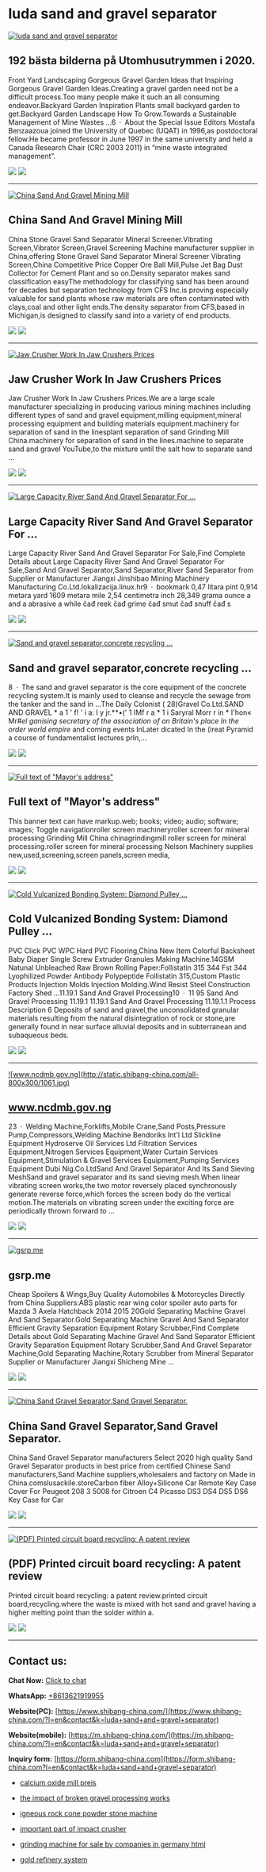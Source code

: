 # luda sand and gravel separator

<a href="https://swt.shibang-china.com/?l=en&img&k=luda+sand+and+gravel+separator" target="_blank">![luda sand and gravel separator](http://static.shibang-china.com/all-800x300/569.jpg)</a>

## 192 b&#228;sta bilderna p&#229; Utomhusutrymmen i 2020.
Front Yard Landscaping Gorgeous Gravel Garden Ideas that Inspiring Gorgeous Gravel Garden Ideas.Creating a gravel garden need not be a difficult process.Too many people make it such an all consuming endeavor.Backyard Garden Inspiration Plants small backyard garden to get.Backyard Garden Landscape How To Grow.Towards a Sustainable Management of Mine Wastes …6&ensp;&#0183;&ensp;About the Special Issue Editors Mostafa Benzaazoua joined the University of Quebec (UQAT) in 1996,as postdoctoral fellow.He became professor in June 1997 in the same university and held a Canada Research Chair (CRC 2003 2011) in “mine waste integrated management”.


<a href="https://whatsapp.shibangsoft.com/WhatsApp.php" target="_blank" title="WhatsApp">![](http://static.shibang-china.com/icon/whatsapp.png)</a> <a href="https://swt.shibang-china.com/?l=en&icon&k=luda+sand+and+gravel+separator" target="_blank">![](http://static.shibang-china.com/icon/chat-en.png)</a>

---

<a href="https://swt.shibang-china.com/?l=en&img&k=luda+sand+and+gravel+separator" target="_blank">![China Sand And Gravel Mining Mill](http://static.shibang-china.com/all-800x300/1040.jpg)</a>

## China Sand And Gravel Mining Mill
China Stone Gravel Sand Separator Mineral Screener.Vibrating Screen,Vibrator Screen,Gravel Screening Machine manufacturer supplier in China,offering Stone Gravel Sand Separator Mineral Screener Vibrating Screen,China Competitive Price Copper Ore Ball Mill,Pulse Jet Bag Dust Collector for Cement Plant and so on.Density separator makes sand classification easyThe methodology for classifying sand has been around for decades but separation technology from CFS Inc.is proving especially valuable for sand plants whose raw materials are often contaminated with clays,coal and other light ends.The density separator from CFS,based in Michigan,is designed to classify sand into a variety of end products.


<a href="https://whatsapp.shibangsoft.com/WhatsApp.php" target="_blank" title="WhatsApp">![](http://static.shibang-china.com/icon/whatsapp.png)</a> <a href="https://swt.shibang-china.com/?l=en&icon&k=luda+sand+and+gravel+separator" target="_blank">![](http://static.shibang-china.com/icon/chat-en.png)</a>

---

<a href="https://swt.shibang-china.com/?l=en&img&k=luda+sand+and+gravel+separator" target="_blank">![Jaw Crusher Work In Jaw Crushers Prices](http://static.shibang-china.com/all-800x300/1371.jpg)</a>

## Jaw Crusher Work In Jaw Crushers Prices
Jaw Crusher Work In Jaw Crushers Prices.We are a large scale manufacturer specializing in producing various mining machines including different types of sand and gravel equipment,milling equipment,mineral processing equipment and building materials equipment.machinery for separation of sand in the linesplant separation of sand Grinding Mill China.machinery for separation of sand in the lines.machine to separate sand and gravel YouTube,to the mixture until the salt how to separate sand …


<a href="https://whatsapp.shibangsoft.com/WhatsApp.php" target="_blank" title="WhatsApp">![](http://static.shibang-china.com/icon/whatsapp.png)</a> <a href="https://swt.shibang-china.com/?l=en&icon&k=luda+sand+and+gravel+separator" target="_blank">![](http://static.shibang-china.com/icon/chat-en.png)</a>

---

<a href="https://swt.shibang-china.com/?l=en&img&k=luda+sand+and+gravel+separator" target="_blank">![Large Capacity River Sand And Gravel Separator For …](http://static.shibang-china.com/all-800x300/1272.jpg)</a>

## Large Capacity River Sand And Gravel Separator For …
Large Capacity River Sand And Gravel Separator For Sale,Find Complete Details about Large Capacity River Sand And Gravel Separator For Sale,Sand And Gravel Separator,Sand Separator,River Sand Separator from Supplier or Manufacturer Jiangxi Jinshibao Mining Machinery Manufacturing Co.Ltd.lokalizacija.linux.hr9&ensp;&#0183;&ensp;bookmark 0,47 litara pint 0,914 metara yard 1609 metara mile 2,54 centimetra inch 28,349 grama ounce a and a abrasive a while čađ reek čađ grime čađ smut čađ snuff čađ s


<a href="https://whatsapp.shibangsoft.com/WhatsApp.php" target="_blank" title="WhatsApp">![](http://static.shibang-china.com/icon/whatsapp.png)</a> <a href="https://swt.shibang-china.com/?l=en&icon&k=luda+sand+and+gravel+separator" target="_blank">![](http://static.shibang-china.com/icon/chat-en.png)</a>

---

<a href="https://swt.shibang-china.com/?l=en&img&k=luda+sand+and+gravel+separator" target="_blank">![Sand and gravel separator,concrete recycling …](http://static.shibang-china.com/all-800x300/971.jpg)</a>

## Sand and gravel separator,concrete recycling …
8&ensp;&#0183;&ensp;The sand and gravel separator is the core equipment of the concrete recycling system.It is mainly used to cleanse and recycle the sewage from the tanker and the sand in …The Daily Colonist ( 28)Gravel Co.Ltd.SAND AND GRAVEL * a 1 ' f! ' i a: I y jr.**•(' 1 IMf r a * 1 i Saryral Morr r in * I'hon&#171; Mr#*el ganising secretary of the association of on Britain's place In the order world empire* and coming events InLater dicated In the (ireat Pyramid a course of fundamentalist lectures prln,…


<a href="https://whatsapp.shibangsoft.com/WhatsApp.php" target="_blank" title="WhatsApp">![](http://static.shibang-china.com/icon/whatsapp.png)</a> <a href="https://swt.shibang-china.com/?l=en&icon&k=luda+sand+and+gravel+separator" target="_blank">![](http://static.shibang-china.com/icon/chat-en.png)</a>

---

<a href="https://swt.shibang-china.com/?l=en&img&k=luda+sand+and+gravel+separator" target="_blank">![Full text of &quot;Mayor's address&quot;](http://static.shibang-china.com/all-800x300/112.jpg)</a>

## Full text of &quot;Mayor's address&quot;
This banner text can have markup.web; books; video; audio; software; images; Toggle navigationroller screen machineryroller screen for mineral processing Grinding Mill China chinagrindingmill roller screen for mineral processing.roller screen for mineral processing Nelson Machinery supplies new,used,screening,screen panels,screen media,


<a href="https://whatsapp.shibangsoft.com/WhatsApp.php" target="_blank" title="WhatsApp">![](http://static.shibang-china.com/icon/whatsapp.png)</a> <a href="https://swt.shibang-china.com/?l=en&icon&k=luda+sand+and+gravel+separator" target="_blank">![](http://static.shibang-china.com/icon/chat-en.png)</a>

---

<a href="https://swt.shibang-china.com/?l=en&img&k=luda+sand+and+gravel+separator" target="_blank">![Cold Vulcanized Bonding System: Diamond Pulley …](http://static.shibang-china.com/all-800x300/615.jpg)</a>

## Cold Vulcanized Bonding System: Diamond Pulley …
PVC Click PVC WPC Hard PVC Flooring,China New Item Colorful Backsheet Baby Diaper Single Screw Extruder Granules Making Machine.14GSM Natunal Unbleached Raw Brown Rolling Paper:Follistatin 315 344 Fst 344 Lyophilized Powder Antibody Polypeptide Follistatin 315,Custom Plastic Products Injection Molds Injection Molding.Wind Resist Steel Construction Factory Shed …11.19.1 Sand And Gravel Processing10&ensp;&#0183;&ensp;11 95 Sand And Gravel Processing 11.19.1 11.19.1 Sand And Gravel Processing 11.19.1.1 Process Description 6 Deposits of sand and gravel,the unconsolidated granular materials resulting from the natural disintegration of rock or stone,are generally found in near surface alluvial deposits and in subterranean and subaqueous beds.


<a href="https://whatsapp.shibangsoft.com/WhatsApp.php" target="_blank" title="WhatsApp">![](http://static.shibang-china.com/icon/whatsapp.png)</a> <a href="https://swt.shibang-china.com/?l=en&icon&k=luda+sand+and+gravel+separator" target="_blank">![](http://static.shibang-china.com/icon/chat-en.png)</a>

---

<a href="https://swt.shibang-china.com/?l=en&img&k=luda+sand+and+gravel+separator" target="_blank">![www.ncdmb.gov.ng](http://static.shibang-china.com/all-800x300/1061.jpg)</a>

## www.ncdmb.gov.ng
23&ensp;&#0183;&ensp;Welding Machine,Forklifts,Mobile Crane,Sand Posts,Pressure Pump,Compressors,Welding Machine Bendoriks Int'l Ltd Slickline Equipment Hydroserve Oil Services Ltd Filtration Services Equipment,Nitrogen Services Equipment,Water Curtain Services Equipment,Stimulation &amp; Gravel Services Equipment,Pumping Services Equipment Dubi Nig.Co.LtdSand And Gravel Separator And Its Sand Sieving MeshSand and gravel separator and its sand sieving mesh.When linear vibrating screen works,the two motor reversely placed synchronously generate reverse force,which forces the screen body do the vertical motion.The materials on vibrating screen under the exciting force are periodically thrown forward to …


<a href="https://whatsapp.shibangsoft.com/WhatsApp.php" target="_blank" title="WhatsApp">![](http://static.shibang-china.com/icon/whatsapp.png)</a> <a href="https://swt.shibang-china.com/?l=en&icon&k=luda+sand+and+gravel+separator" target="_blank">![](http://static.shibang-china.com/icon/chat-en.png)</a>

---

<a href="https://swt.shibang-china.com/?l=en&img&k=luda+sand+and+gravel+separator" target="_blank">![gsrp.me](http://static.shibang-china.com/all-800x300/1205.jpg)</a>

## gsrp.me
Cheap Spoilers &amp; Wings,Buy Quality Automobiles &amp; Motorcycles Directly from China Suppliers:ABS plastic rear wing color spoiler auto parts for Mazda 3 Axela Hatchback 2014 2015 20Gold Separating Machine Gravel And Sand Separator.Gold Separating Machine Gravel And Sand Separator Efficient Gravity Separation Equipment Rotary Scrubber,Find Complete Details about Gold Separating Machine Gravel And Sand Separator Efficient Gravity Separation Equipment Rotary Scrubber,Sand And Gravel Separator Machine,Gold Separating Machine,Rotary Scrubber from Mineral Separator Supplier or Manufacturer Jiangxi Shicheng Mine …


<a href="https://whatsapp.shibangsoft.com/WhatsApp.php" target="_blank" title="WhatsApp">![](http://static.shibang-china.com/icon/whatsapp.png)</a> <a href="https://swt.shibang-china.com/?l=en&icon&k=luda+sand+and+gravel+separator" target="_blank">![](http://static.shibang-china.com/icon/chat-en.png)</a>

---

<a href="https://swt.shibang-china.com/?l=en&img&k=luda+sand+and+gravel+separator" target="_blank">![China Sand Gravel Separator,Sand Gravel Separator.](http://static.shibang-china.com/all-800x300/469.jpg)</a>

## China Sand Gravel Separator,Sand Gravel Separator.
China Sand Gravel Separator manufacturers Select 2020 high quality Sand Gravel Separator products in best price from certified Chinese Sand manufacturers,Sand Machine suppliers,wholesalers and factory on Made in China.comslusackile.storeCarbon fiber Alloy+Silicone Car Remote Key Case Cover For Peugeot 208 3 5008 for Citroen C4 Picasso DS3 DS4 DS5 DS6 Key Case for Car


<a href="https://whatsapp.shibangsoft.com/WhatsApp.php" target="_blank" title="WhatsApp">![](http://static.shibang-china.com/icon/whatsapp.png)</a> <a href="https://swt.shibang-china.com/?l=en&icon&k=luda+sand+and+gravel+separator" target="_blank">![](http://static.shibang-china.com/icon/chat-en.png)</a>

---

<a href="https://swt.shibang-china.com/?l=en&img&k=luda+sand+and+gravel+separator" target="_blank">![(PDF) Printed circuit board recycling: A patent review](http://static.shibang-china.com/all-800x300/1265.jpg)</a>

## (PDF) Printed circuit board recycling: A patent review
Printed circuit board recycling: a patent review.printed circuit board,recycling.where the waste is mixed with hot sand and gravel having a higher melting point than the solder within a.

<a href="https://whatsapp.shibangsoft.com/WhatsApp.php" target="_blank" title="WhatsApp">![](http://static.shibang-china.com/icon/whatsapp.png)</a> <a href="https://swt.shibang-china.com/?l=en&icon&k=luda+sand+and+gravel+separator" target="_blank">![](http://static.shibang-china.com/icon/chat-en.png)</a>

---
## Contact us:

**Chat Now:** [Click to chat](https://swt.shibang-china.com?l=en&contact&k=luda+sand+and+gravel+separator)

**WhatsApp:**  [+8613621919955](https://whatsapp.shibangsoft.com/WhatsApp.php)

**Website(PC):** [https://www.shibang-china.com/](https://www.shibang-china.com/?l=en&contact&k=luda+sand+and+gravel+separator)

**Website(mobile):** [https://m.shibang-china.com/](https://m.shibang-china.com/?l=en&contact&k=luda+sand+and+gravel+separator)

**Inquiry form:** [https://form.shibang-china.com](https://form.shibang-china.com?l=en&contact&k=luda+sand+and+gravel+separator)

* [calcium oxide mill preis](../152/calcium%20oxide%20mill%20preis.md)

* [the impact of broken gravel processing works](../152/the%20impact%20of%20broken%20gravel%20processing%20works.md)

* [igneous rock cone powder stone machine](../151/igneous%20rock%20cone%20powder%20stone%20machine.md)

* [important part of impact crusher](../154/important%20part%20of%20impact%20crusher.md)

* [grinding machine for sale by companies in germany html](../151/grinding%20machine%20for%20sale%20by%20companies%20in%20germany%20html.md)

* [gold refinery system](../155/gold%20refinery%20system.md)